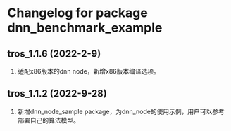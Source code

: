 # Changelog for package dnn_benchmark_example

tros_1.1.6 (2022-2-9)
------------------
1. 适配x86版本的dnn node，新增x86版本编译选项。


tros_1.1.2 (2022-9-28)
------------------
1. 新增dnn_node_sample package，为dnn_node的使用示例，用户可以参考部署自己的算法模型。


